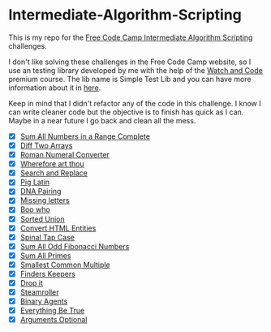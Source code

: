 # Intermediate-Algorithm-Scripting
This is my repo for the [Free Code Camp Intermediate Algorithm Scripting](https://www.freecodecamp.org) challenges.

I don't like solving these challenges in the Free Code Camp website, so I use an testing library developed by me with the help of the [Watch and Code](https://watchandcode.com/p/premium) premium course. The lib name is Simple Test Lib and you can have more information about it in [here](https://github.com/forral/simple-test-lib).

Keep in mind that I didn't refactor any of the code in this challenge. I know I can write cleaner code but the objective is to finish has quick as I can. Maybe in a near future I go back and clean all the mess.

- [x] [Sum All Numbers in a Range Complete](https://github.com/forral/Intermediate-Algorithm-Scripting/blob/master/sum-all-numbers-in-a-range.html)
- [x] [Diff Two Arrays](https://github.com/forral/Intermediate-Algorithm-Scripting/blob/master/diff-two-arrays.html)
- [x] [Roman Numeral Converter](https://github.com/forral/Intermediate-Algorithm-Scripting/blob/master/roman-numeral-converter.html)
- [x] [Wherefore art thou](https://github.com/forral/Intermediate-Algorithm-Scripting/blob/master/wherefore-art-thou.html)
- [x] [Search and Replace](https://github.com/forral/Intermediate-Algorithm-Scripting/blob/master/search-and-replace.html)
- [x] [Pig Latin](https://github.com/forral/Intermediate-Algorithm-Scripting/blob/master/pig-latin.html)
- [x] [DNA Pairing](https://github.com/forral/Intermediate-Algorithm-Scripting/blob/master/dna-pairing.html)
- [x] [Missing letters](https://github.com/forral/Intermediate-Algorithm-Scripting/blob/master/missing-letters.html)
- [x] [Boo who](https://github.com/forral/Intermediate-Algorithm-Scripting/blob/master/boo-who.html)
- [x] [Sorted Union](https://github.com/forral/Intermediate-Algorithm-Scripting/blob/master/sorted.union.html)
- [x] [Convert HTML Entities](https://github.com/forral/Intermediate-Algorithm-Scripting/blob/master/convert-html-entities.html)
- [x] [Spinal Tap Case](https://github.com/forral/Intermediate-Algorithm-Scripting/blob/master/spinal-tap-case.html)
- [x] [Sum All Odd Fibonacci Numbers](https://github.com/forral/Intermediate-Algorithm-Scripting/blob/master/sum-all-odd-fibonacci-numbers.html)
- [x] [Sum All Primes](https://github.com/forral/Intermediate-Algorithm-Scripting/blob/master/sum-all-primes.html)
- [x] [Smallest Common Multiple](https://github.com/forral/Intermediate-Algorithm-Scripting/blob/master/smallest-common-multiple.html)
- [x] [Finders Keepers](https://github.com/forral/Intermediate-Algorithm-Scripting/blob/master/finders-keepers.html)
- [x] [Drop it](https://github.com/forral/Intermediate-Algorithm-Scripting/blob/master/drop-it.html)
- [x] [Steamroller](https://github.com/forral/Intermediate-Algorithm-Scripting/blob/master/steamroller.html)
- [x] [Binary Agents](https://github.com/forral/Intermediate-Algorithm-Scripting/blob/master/binary-agents.html)
- [x] [Everything Be True](https://github.com/forral/Intermediate-Algorithm-Scripting/blob/master/everything-be-true.html)
- [x] [Arguments Optional](https://github.com/forral/Intermediate-Algorithm-Scripting/blob/master/arguments-optional.html)